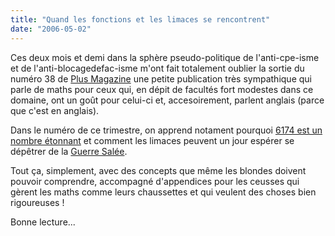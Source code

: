 ```yaml
---
title: "Quand les fonctions et les limaces se rencontrent"
date: "2006-05-02"
---
```


Ces deux mois et demi dans la sphère pseudo-politique de l'anti-cpe-isme et de l'anti-blocagedefac-isme m'ont fait totalement oublier la sortie du numéro 38 de [Plus Magazine](http://plus.maths.org/) une petite publication très sympathique qui parle de maths pour ceux qui, en dépit de facultés fort modestes dans ce domaine, ont un goût pour celui-ci et, accesoirement, parlent anglais (parce que c'est en anglais).

Dans le numéro de ce trimestre, on apprend notament pourquoi [6174 est un nombre étonnant](http://plus.maths.org/issue38/features/nishiyama/index.html) et comment les limaces peuvent un jour espérer se dépêtrer de la [Guerre Salée](http://plus.maths.org/issue38/features/wilson/index.html).

Tout ça, simplement, avec des concepts que même les blondes doivent pouvoir comprendre, accompagné d'appendices pour les ceusses qui gèrent les maths comme leurs chaussettes et qui veulent des choses bien rigoureuses !

Bonne lecture...

